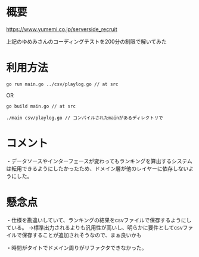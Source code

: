 # 概要
https://www.yumemi.co.jp/serverside_recruit

上記のゆめみさんのコーディングテストを200分の制限で解いてみた

# 利用方法
```
go run main.go ../csv/playlog.go // at src
```
OR
```src
go build main.go // at src
```
```
./main csv/playlog.go // コンパイルされたmainがあるディレクトリで
```
# コメント
・データソースやインターフェースが変わってもランキングを算出するシステムは転用できるようにしたかったため、ドメイン層が他のレイヤーに依存しないようにした。

# 懸念点
・仕様を勘違いしていて、ランキングの結果をcsvファイルで保存するようにしている。
→標準出力されるよりも汎用性が高いし、明らかに要件としてcsvファイルで保存することが追加されそうなので、まぁ良いかも

・時間がタイトでドメイン周りがリファクタできなかった。

